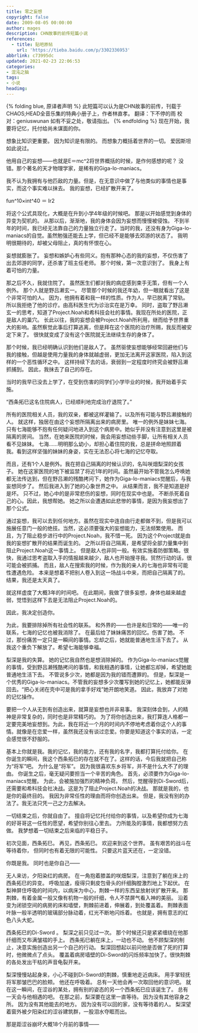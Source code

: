 ```yaml
---
title: 零之妄想
copyright: false
date: 2009-08-05 00:00:00
author: mages
description: CHN故事的前传短篇小说
references:
  - title: 贴吧原帖
    url: 'https://tieba.baidu.com/p/3302336953'
abbrlink: c73995dc
updated: 2021-02-23 22:06:53
categories:
- 混沌之脑
tags:
- 小说
headimg:
---
```

{% folding blue, 原译者声明 %}
此短篇可以认为是CHN故事的前传，刊载于CHAOS;HEAD全音乐集的特典小册子上，作者林直孝。
翻译：下不停的雨
校对：geniuswunan
如有不妥之处，敬请指出。
{% endfolding %}
现在开始，我要将记忆，托付给尚未谋面的你。

想象比知识更重要。
因为知识是有限的。
而想象力概括着世界的一切。
爱因斯坦如此说过。

他用自己的妄想——也就是E＝mc^2将世界概括的时候，是作何感想的呢？
没错。那个著名的天才物理学家，是稀有的Giga-lo-maniacs。

我不认为我拥有与他匹敌的力量。但是，在无意识中做了与他类似的事情也是事实，而这个事实难以抹去。
我的妄想，已经扩散开来了。

fun^10×int^40 ＝ Ir2

将这个公式具现化，大概是在升到小学4年级的时候吧。
那是以开始感觉到身体的异变为契机的。
从那以后，渐渐地，我的身体会因为妄想而慢慢被侵蚀。
不到半年的时间，我已经无法靠自己的力量独立行走了。当时的我，还没有身为Giga-lo-maniacs的自觉。虽然勉强还能去上学，但已经不是能够去郊游的状态了。
我明明很期待的，却被父母阻止，真的有怀恨在心。

妄想就膨胀了。
妄想和嫉妒心有些同义。抱有那种心态的我的妄想，不仅伤害了出去郊游的同学，还杀害了班主任老师。
那个时候，第一次意识到了。
我身上有着可怕的力量。

那之后不久，我就住院了。
虽然医生们都对我的病症感到束手无策，但有一个人例外。
那个人就是野吕濑玄一。
尽管那个时候的我还年幼，但一眼就看出了这是个非常可怕的人。
因为，他拥有着和我一样的性质。作为人，早已脱离了常轨。
所以我拒绝了他的诊疗。由高科医生代为诊治实在是万幸。
同时，盗取了野吕濑玄一的思考，知道了Project.Noah和希科技会社的事情。我现在所处的医院，正是敌人的巢穴。
长此以往，我的妄想会被Project.Noah所利用，继而给予世界重大的影响。虽然察觉此事后打算逃离，但是拜在这个医院的治疗所赐，我反而被安定下来了。
很快就变成了没有这个医院就无法继续生存的身体了。

那个时候，我已经明确认识到他们是敌人了。
虽然驱使妄想能够经常回避他们与我的接触，但越是使用力量我的身体就越虚弱，更加无法离开这家医院，陷入到这样的一个恶性循环之中。
这样持续下去的话，衰弱到一定程度时终究会被野吕濑抓捕到。
因此，我抹去了自己的存在。

当时的我早已没去上学了，在受到伤害的同学们小学毕业的时候，我开始着手实施。

“西条拓巳这名住院病人，已经顺利地完成治疗退院了。”

所有的医院相关人员，我的双亲，都被这样灌输了。以及所有可能与野吕濑接触的人。
就这样，独居在由这个妄想所隔离出来的病房里。
唯一的例外是妹妹七海。只有七海能够不抱有任何疑问地进入到这个病房中。她似乎并没有注意到这里是被隔离的房间。
当然，在她来医院的时候，我会用妄想动些手脚，让所有相关人员看不见妹妹。
七海……明明那么幼小，却担心着住院的我，总是拼命地照顾着我。看到这样坚强的妹妹的身姿，实在无法忍心将七海的记忆夺取。

而且，还有1个人是例外。我在把自己隔离的时候认识的，名叫咲畑梨深的女孩子。
她在这家医院的地下被监禁了将近1年的时间。虽然最开始不管我怎么呼唤她都无法传达到，但在野吕濑的残酷拷问下，她作为Giga-lo-maniacs觉醒后，与我妄想同步了。
然后我进入到了她的心象世界之中。
从结果而言，我不是知道是好是坏。
只不过，她心中的是非常悲伤的妄想，同时在现实中也是。
不断杀死着自己的心。因此，我想帮她。
她之所以会遭遇如此悲惨的事情，是因为我妄想出了那个公式。

通过妄想，我可以去到任何地方。虽然在现实中连自由行走都做不到，但是我可以施展任意门一般的绝技。当然，这必须要强大的妄想能力，无法频繁使用。
而且，为了阻止稳步进行中的Project.Noah，我不惜一死。
因为这个Project就是由我的妄想扩散开的结果而诞生的。
之所以将自己隔离，是希望将全部力量集中到阻止Project.Noah这一事情上。
但是敌人也非同一般。有效实施着防御策略。很快，我通过思考盗取入手的情报越来越少，敌人也开始搜寻我。贸然行动的话，很可能会被抓捕。
而且，敌人在搜索我的时候，作为我的亲人的七海也非常有可能性遭遇危险。
本来是想着不把别人卷入到这一场战斗中来，而把自己隔离了的。
结果，我还是太天真了。

就这样虚度了大概3年的时间吧。
在此期间，我做了很多妄想，身体也越来越虚弱，觉悟到这样下去是无法阻止Project.Noah的。

因此，我决定创造你。

为此，我要排除掉所有社会性的联系。
和外界的——也许是和日常的——唯一的联系，七海的记忆也被我消除了。
在最后给了妹妹痛苦的回忆。伤害了她。
不过，那份痛苦一定只是一瞬间的事情。忘却之后，她就能普通地生活下去了。
从我这个重负下解放了。希望七海能够幸福。

梨深是我的失算。
她的记忆我自然也是想消除掉的。
作为Giga-lo-maniacs觉醒的事情，受到野吕濑残酷拷问的事情，和我相遇的事情，让她都忘却掉，希望她能普通地生活下去。
不管说多少次，她都是因为我的错而遭罪的。
但是，梨深是一个优秀的Giga-lo-maniacs。不管我的妄想多少次覆写到她的记忆上，她都能反弹回去。“把心关闭在壳中可是我的拿手好戏”她开朗地笑道。
因此，我放弃了对她的记忆操作。

要把一个人从无到有创造出来，就算是妄想也并非易事。
我深刻体会到，人的精神是非常复杂的，同时也是非常精巧的。
为了将你创造出来，我打算连人格都一定要完美地妄想到。为此，我在将近一个月的时间内不停地考虑着你这个人的事情。就像是在恋爱一样，虽然我还没有谈过恋爱。你要是知道这个事实的话，一定会感觉很不舒服的。

基本上你就是我。我的记忆，我的能力，还有我的名字，我都打算托付给你。
在你诞生的瞬间，我这个西条拓巳的存在就不在了。这样的话，今后我就把自己称为“将军”吧。
为什么是“将军”。
因为我很喜欢东乡将军，并不是什么大不了的理由。
你诞生之后，毫无疑问要担当一个辛苦的角色。
首先，必须要作为Giga-lo-maniacs觉醒。
为此，会被施加强烈的精神负荷。
然后，觉醒得到Di-Sword后，还需要和希科技会社决战。这是为了阻止Project.Noah的决战。
那就是我的，也是你的最终目的。
我因为非常任性的理由而将你创造出来。
但是，我没有别的办法了。我无法只凭一己之力去解决。

一切结束之后，你就自由了。
擅自将记忆托付给你的事情，以及希望你成为七海的好哥哥这一任性的愿望，希望你别往心里去。
力所能及的事情，我都想努力去做。
我梦想着一切结束之后来临的平稳日子。

初次见面，西条拓巳。
再见，西条拓巳。
欢迎来到这个世界。
虽有艰苦的战斗在等待着你，
但同时也有着无限的可能性。
只要这片蓝天还在，一定没错。

你既是我。
同时也是你自己——

无人来访，夕阳染红的病房。
在一角抱着膝盖的咲畑梨深，注意到了躺在床上的西条拓巳的异变。
呼吸加速，瘦得只剩皮包骨头的纤细胸膛激烈地上下起伏。
在梨神屏住呼吸的时间内，以病床为中心，荆棘一样的东西呈放射状扩散开来。
那荆棘，有着金属一般又像有机物一般的纤细，令人不禁屏气看入神的美丽。
沿着变为闭锁空间的病房的床和墙壁，荆棘前进着，伸展着，到处覆盖着。
荆棘表面叶脉一般半透明的玻璃部分脉动着，红光不断地闪烁着。
也就是，拥有意志的红色八头大蛇。

西条拓巳的Di-Sword 。
梨深之前只见过一次。
那个时候还只是紧紧缠绕在他那纤细而又布满皱褶的手上。
西条拓巳躺在床上，一动也不动。
他不顾梨深的制止，决意实施创造出另一个自己的行动。
梨深回想起以前问他是否做了死的打算时，他微微点了点头。
覆盖着病房墙壁的Di-Sword的闪烁频率加快了。很快荆棘的各处发出干枯的声音龟裂开来。

梨深慢慢站起身来，小心不碰到Di-Sword的荆棘，慎重地走近病床。
用手掌轻抚将军那皱巴巴的脸颊。
他还在呼吸着。
总有一天他会再一次取回他的意识吧。
就在这一瞬间，在涩谷的某处，拥有别的姿态的另一个西条拓巳应该诞生了。
总有一天会与他相遇的吧。
在那之前，梨深要在这里一直等待。
因为没有其他容身之所。
因为没有其他能去的地方。
因为没有可以回的家，没有等待着的人。
梨深望着窗外被夕阳染红的涩谷建筑群，一股泪水夺眶而出。

那是距涩谷崩坏大概18个月前的事情——